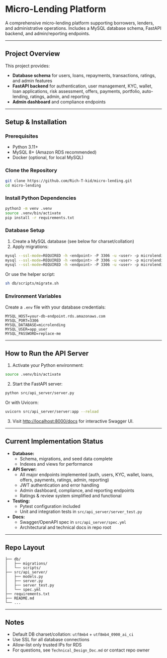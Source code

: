 # Micro-Lending Platform

A comprehensive micro-lending platform supporting borrowers, lenders, and administrative operations. Includes a MySQL database schema, FastAPI backend, and admin/reporting endpoints.

---

## Project Overview

This project provides:
- **Database schema** for users, loans, repayments, transactions, ratings, and admin features
- **FastAPI backend** for authentication, user management, KYC, wallet, loan applications, risk assessment, offers, payments, portfolio, auto-lending, ratings, admin, and reporting
- **Admin dashboard** and compliance endpoints

---

## Setup & Installation

### Prerequisites
- Python 3.11+
- MySQL 8+ (Amazon RDS recommended)
- Docker (optional, for local MySQL)

### Clone the Repository
```bash
git clone https://github.com/Rich-T-kid/micro-lending.git
cd micro-lending
```

### Install Python Dependencies
```bash
python3 -m venv .venv
source .venv/bin/activate
pip install -r requirements.txt
```

### Database Setup
1. Create a MySQL database (see below for charset/collation)
2. Apply migrations:
```bash
mysql --ssl-mode=REQUIRED -h <endpoint> -P 3306 -u <user> -p microlending < db/migrations/0001_init.sql
mysql --ssl-mode=REQUIRED -h <endpoint> -P 3306 -u <user> -p microlending < db/migrations/0002_seed_minimum.sql
mysql --ssl-mode=REQUIRED -h <endpoint> -P 3306 -u <user> -p microlending < db/migrations/0003_indexes.sql
```
Or use the helper script:
```bash
sh db/scripts/migrate.sh
```

### Environment Variables
Create a `.env` file with your database credentials:
```dotenv
MYSQL_HOST=your-db-endpoint.rds.amazonaws.com
MYSQL_PORT=3306
MYSQL_DATABASE=microlending
MYSQL_USER=app_user
MYSQL_PASSWORD=replace-me
```

---

## How to Run the API Server

1. Activate your Python environment:
```bash
source .venv/bin/activate
```
2. Start the FastAPI server:
```bash
python src/api_server/server.py
```
Or with Uvicorn:
```bash
uvicorn src/api_server/server:app --reload
```
3. Visit [http://localhost:8000/docs](http://localhost:8000/docs) for interactive Swagger UI.

---

## Current Implementation Status

- **Database:**
  - Schema, migrations, and seed data complete
  - Indexes and views for performance
- **API Server:**
  - All major endpoints implemented (auth, users, KYC, wallet, loans, offers, payments, ratings, admin, reporting)
  - JWT authentication and error handling
  - Admin dashboard, compliance, and reporting endpoints
  - Ratings & review system simplified and functional
- **Testing:**
  - Pytest configuration included
  - Unit and integration tests in `src/api_server/server_test.py`
- **Docs:**
  - Swagger/OpenAPI spec in `src/api_server/spec.yml`
  - Architectural and technical docs in repo root

---

## Repo Layout

```
├── db/
│   ├── migrations/
│   └── scripts/
├── src/api_server/
│   ├── models.py
│   ├── server.py
│   ├── server_test.py
│   └── spec.yml
├── requirements.txt
├── README.md
└── ...
```

---

## Notes
- Default DB charset/collation: `utf8mb4` + `utf8mb4_0900_ai_ci`
- Use SSL for all database connections
- Allow-list only trusted IPs for RDS
- For questions, see `Technical_Design_Doc.md` or contact repo owner
